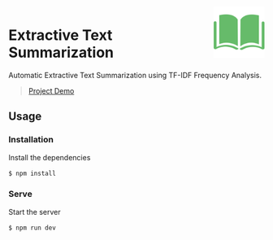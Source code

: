 <img src="./public/images/icon.png" width="100" height="100" alt="Logo of the project" align="right">

# Extractive Text Summarization

Automatic Extractive Text Summarization using TF-IDF Frequency Analysis.

> [Project Demo](https://createsummary.herokuapp.com)

## Usage

### Installation

Install the dependencies

```sh
$ npm install
```

### Serve
Start the server

```sh
$ npm run dev
```
